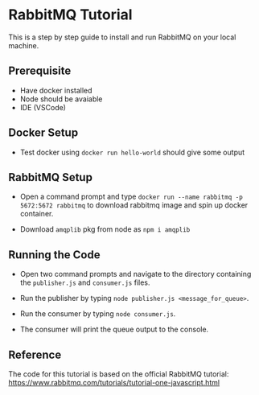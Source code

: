 # RabbitMQ Tutorial

This is a step by step guide to install and run RabbitMQ on your local machine.

## Prerequisite
- Have docker installed
- Node should be avaiable
- IDE (VSCode) 

## Docker Setup

- Test docker using 
`docker run hello-world` should give some output

## RabbitMQ Setup

* Open a command prompt and type `docker run --name rabbitmq -p 5672:5672 rabbitmq` to download rabbitmq image and spin up docker container.
- Download `amqplib` pkg from node as `npm i amqplib`

## Running the Code

* Open two command prompts and navigate to the directory containing the `publisher.js` and `consumer.js` files.
* Run the publisher by typing `node publisher.js <message_for_queue>`.
* Run the consumer by typing `node consumer.js`.

* The consumer will print the queue output to the console.

## Reference

The code for this tutorial is based on the official RabbitMQ tutorial: https://www.rabbitmq.com/tutorials/tutorial-one-javascript.html
